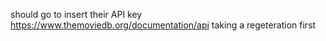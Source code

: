 should go to insert their API key https://www.themoviedb.org/documentation/api
taking a regeteration first

